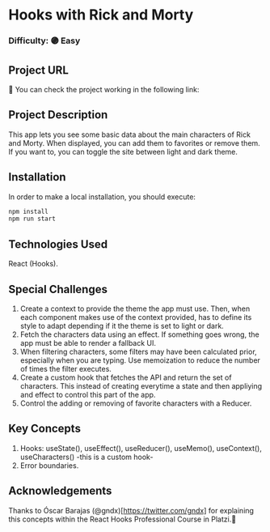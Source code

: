 # Hooks with Rick and Morty

### Difficulty: 🟣 Easy

## Project URL
🚀 You can check the project working in the following link: 

## Project Description
This app lets you see some basic data about the main characters of Rick and Morty. When displayed, you can add them to favorites or remove them.
If you want to, you can toggle the site between light and dark theme.

## Installation
In order to make a local installation, you should execute:
```bash
npm install
npm run start
```

## Technologies Used
React (Hooks).

## Special Challenges
1. Create a context to provide the theme the app must use. Then, when each component makes use of the context provided, has to define its style to adapt depending if it the theme is set to light or dark.
2. Fetch the characters data using an effect. If something goes wrong, the app must be able to render a fallback UI.
3. When filtering characters, some filters may have been calculated prior, especially when you are typing. Use memoization to reduce the number of times the filter executes.
4. Create a custom hook that fetches the API and return the set of characters. This instead of creating everytime a state and then appliying and effect to control this part of the app.
5. Control the adding or removing of favorite characters with a Reducer.

## Key Concepts
1. Hooks: useState(), useEffect(), useReducer(), useMemo(), useContext(), useCharacters() -this is a custom hook-
2. Error boundaries.

## Acknowledgements
Thanks to Óscar Barajas (@gndx)[https://twitter.com/gndx] for explaining this concepts within the React Hooks Professional Course in Platzi.💚